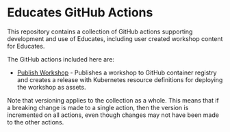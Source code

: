Educates GitHub Actions
=======================

This repository contains a collection of GitHub actions supporting development
and use of Educates, including user created workshop content for Educates.

The GitHub actions included here are:

* [Publish Workshop](publish-workshop/README.md) - Publishes a workshop to
  GitHub container registry and creates a release with Kubernetes resource
  definitions for deploying the workshop as assets.

Note that versioning applies to the collection as a whole. This means that if a
breaking change is made to a single action, then the version is incremented on
all actions, even though changes may not have been made to the other actions.
